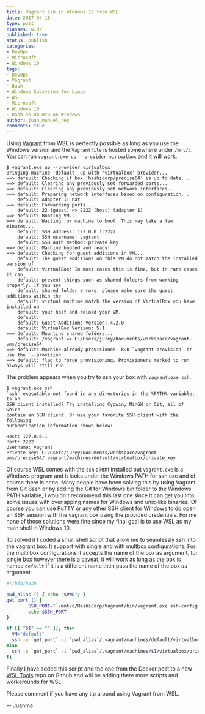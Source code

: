 ```yaml
---
title: Vagrant ssh in Windows 10 from WSL
date: 2017-04-18
type: post
classes: wide
published: true
status: publish
categories:
- DevOps
- Microsoft
- Windows 10
tags:
- DevOps
- Vagrant
- Bash
- Windows Subsystem for Linux
- WSL
- Microsoft
- Windows 10
- Bash on Ubuntu on Windows
author: juan_manuel_rey
comments: true
---
```


Using [Vagrant](https://www.vagrantup.com/) from WSL is perfectly possible as long as you use the Windows version and the `Vagrantfile` is hosted somewhere under `/mnt/c`. You can run `vagrant.exe up --provider virtualbox` and it will work.

```
$ vagrant.exe up --provider virtualbox
Bringing machine 'default' up with 'virtualbox' provider...
==> default: Checking if box 'hashicorp/precise64' is up to date...
==> default: Clearing any previously set forwarded ports...
==> default: Clearing any previously set network interfaces...
==> default: Preparing network interfaces based on configuration...
    default: Adapter 1: nat
==> default: Forwarding ports...
    default: 22 (guest) => 2222 (host) (adapter 1)
==> default: Booting VM...
==> default: Waiting for machine to boot. This may take a few minutes...
    default: SSH address: 127.0.0.1:2222
    default: SSH username: vagrant
    default: SSH auth method: private key
==> default: Machine booted and ready!
==> default: Checking for guest additions in VM...
    default: The guest additions on this VM do not match the installed version of
    default: VirtualBox! In most cases this is fine, but in rare cases it can
    default: prevent things such as shared folders from working properly. If you see
    default: shared folder errors, please make sure the guest additions within the
    default: virtual machine match the version of VirtualBox you have installed on
    default: your host and reload your VM.
    default:
    default: Guest Additions Version: 4.2.0
    default: VirtualBox Version: 5.1
==> default: Mounting shared folders...
    default: /vagrant => C:/Users/jurey/Documents/workspace/vagrant-vms/precise64
==> default: Machine already provisioned. Run `vagrant provision` or use the `--provision`
==> default: flag to force provisioning. Provisioners marked to run always will still run.
```

The problem appears when you try to ssh your box with `vagrant.exe ssh`.

```
$ vagrant.exe ssh
`ssh` executable not found in any directories in the %PATH% variable. Is an
SSH client installed? Try installing Cygwin, MinGW or Git, all of which
contain an SSH client. Or use your favorite SSH client with the following
authentication information shown below:

Host: 127.0.0.1
Port: 2222
Username: vagrant
Private key: C:/Users/jurey/Documents/workspace/vagrant-vms/precise64/.vagrant/machines/default/virtualbox/private_key
```

Of course WSL comes with the `ssh` client installed but `vagrant.exe` is a Windows program and it looks under the Windows PATH for ssh.exe and of course there is none. Many people have been solving this by using Vagrant from Git Bash or by adding the Git for Windows bin folder to the Windows PATH variable, I wouldn't recommend this last one since it can get you into some issues with overlapping names for Windows and unix-like binaries. Of course you can use PuTTY or any other SSH client for Windows to do open an SSH session with the vagrant box using the provided credentials. For me none of those solutions were fine since my final goal is to use WSL as my main shell in Windows 10.

To solved it I coded a small shell script that allow me to seamlessly ssh into the vagrant box. It support with single and with multbox configurations. For the multi box configurations it accepts the name of the box as argument, for single box however there is a caveat, it will work as long as the box is named `default` if it is a different name then pass the name of the box as argument.

```bash
#!/bin/bash

pwd_alias () { echo "$PWD"; }
get_port () {
        SSH_PORT="`/mnt/c/HashiCorp/Vagrant/bin/vagrant.exe ssh-config $1 | grep Port | awk '{ print $2 }' | dos2unix`"
        echo $SSH_PORT
}

if [[ "$1" == "" ]]; then
  VM="default"
  ssh -p `get_port` -i `pwd_alias`/.vagrant/machines/default/virtualbox/private_key vagrant@127.0.0.1
else
  ssh -p `get_port` -i `pwd_alias`/.vagrant/machines/$1/virtualbox/private_key vagrant@127.0.0.1
fi
```

Finally I have added this script and the one from the Docker post to a new [WSL Tools](https://github.com/jreypo/WSL-Tools) repo on Github and will be adding there more scripts and workarounds for WSL.

Please comment if you have any tip around using Vagrant from WSL.

-- Juanma

